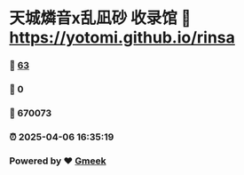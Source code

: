 # 天城燐音x乱凪砂 收录馆 :link: https://yotomi.github.io/rinsa 
### :page_facing_up: [63](https://yotomi.github.io/rinsa/tag.html) 
### :speech_balloon: 0 
### :hibiscus: 670073 
### :alarm_clock: 2025-04-06 16:35:19 
### Powered by :heart: [Gmeek](https://github.com/Meekdai/Gmeek)
